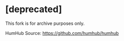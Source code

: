 [deprecated]
============
This fork is for archive purposes only.

HumHub Source: https://github.com/humhub/humhub
